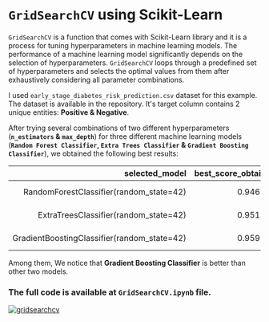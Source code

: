 # `GridSearchCV` using Scikit-Learn

`GridSearchCV` is a function that comes with Scikit-Learn library and it is a process for tuning hyperparameters in machine learning models. The performance of a machine learning model significantly depends on the selection of hyperparameters. `GridSearchCV` loops through a predefined set of hyperparameters and selects the optimal values from them after exhaustively considering all parameter combinations.

I used `early_stage_diabetes_risk_prediction.csv` dataset for this example. The dataset is available in the repository. It's target column contains 2 unique entities: __Positive & Negative__.

After trying several combinations of two different hyperparameters (__`n_estimators` & `max_depth`__) for three different machine learning models (__`Random Forest Classifier`, `Extra Trees Classifier` & `Gradient Boosting Classifier`__), we obtained the following best results:

| selected_model | best_score_obtained | best_params_obtained |
| ---: | ---: | ---: |
| RandomForestClassifier(random_state=42) | 0.946154 | {'max_depth': 5, 'n_estimators': 10} |
| ExtraTreesClassifier(random_state=42) | 0.951923 | {'max_depth': 5, 'n_estimators': 10} |
| GradientBoostingClassifier(random_state=42) | 0.959615 | {'max_depth': 5, 'n_estimators': 5} |

Among them, We notice that __Gradient Boosting Classifier__ is better than other two models.

### The full code is available at `GridSearchCV.ipynb` file.

[![gridsearchcv](https://markdown-videos-api.jorgenkh.no/youtube/niEJvCcw8mM)](https://youtu.be/niEJvCcw8mM)
